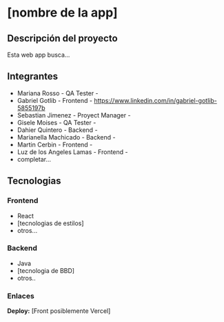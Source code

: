 # [nombre de la app]

## Descripción del proyecto
Esta web app busca...

## Integrantes
- Mariana Rosso  - QA Tester -
- Gabriel Gotlib - Frontend - https://www.linkedin.com/in/gabriel-gotlib-5855197b
- Sebastian Jimenez - Proyect Manager -
- Gisele Moises - QA Tester -
- Dahier Quintero - Backend -
- Marianella Machicado - Backend -
- Martin Cerbin - Frontend -
- Luz de los Angeles Lamas - Frontend - 
- completar...


## Tecnologias

### Frontend
 - React
 - [tecnologias de estilos]
 - otros...

### Backend

 - Java
 - [tecnologia de BBD] 
 - otros..
 
### Enlaces

**Deploy:** [Front posiblemente Vercel]
